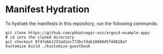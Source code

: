 # Manifest Hydration

To hydrate the manifests in this repository, run the following commands:

```shell
git clone https://github.com/pbhatnagar-oss/argocd-example-apps
# cd into the cloned directory
git checkout 0f4febb1232ad1ec772bcfdab10486d5f4d818a7
kustomize build ./kustomize-guestbook
```
